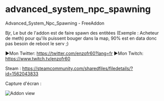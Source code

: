 # advanced_system_npc_spawning

Advanced_System_Npc_Spawning - FreeAddon

Bjr, Le but de l'addon est de faire spawn des entitées (Exemple : Acheteur de meth) pour qu'ils puissent bouger dans la map, 90% est en data donc pas besoin de reboot le serv ;)

►Mon Twitter: https://twitter.com/enzofr60?lang=fr
►Mon Twitch: https://www.twitch.tv/enzofr60

Steam : https://steamcommunity.com/sharedfiles/filedetails/?id=1562043833
 
Capture d'écran :
<p><img src="https://media.discordapp.net/attachments/508389133035634690/508798498695807004/20181105012327_1.jpg?width=944&height=567" alt="Addon view" data-canonical-src="https://media.discordapp.net/attachments/508389133035634690/508798498695807004/20181105012327_1.jpg?width=944&height=567" style="max-width:100%;"></p>
